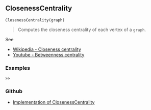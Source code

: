 ## ClosenessCentrality

```
ClosenessCentrality(graph)
```

> Computes the closeness centrality of each vertex of a `graph`.

See
* [Wikipedia - Closeness centrality](https://en.wikipedia.org/wiki/Closeness_centrality)
* [Youtube - Betweenness centrality](https://youtu.be/0CCrq62TF7U)

### Examples

```
>> 
```
    

### Github

* [Implementation of ClosenessCentrality](https://github.com/axkr/symja_android_library/blob/master/symja_android_library/matheclipse-core/src/main/java/org/matheclipse/core/builtin/GraphFunctions.java#L909) 
